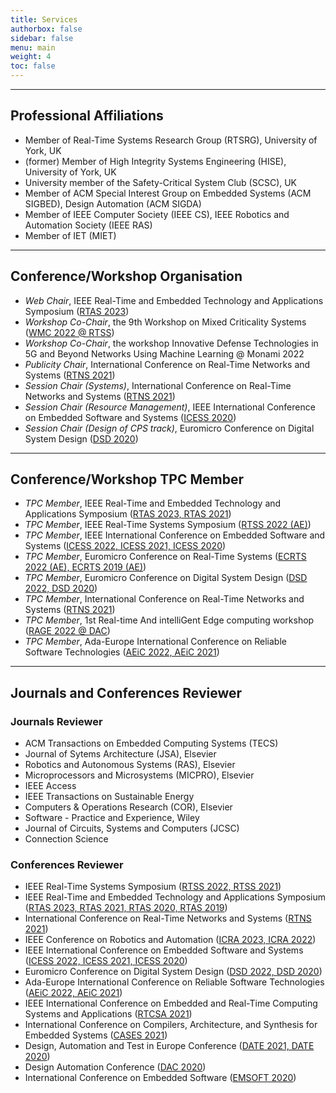 ```yaml
---
title: Services
authorbox: false
sidebar: false
menu: main
weight: 4
toc: false
---
```


---

## Professional Affiliations

- Member of Real-Time Systems Research Group (RTSRG), University of York, UK
- (former) Member of High Integrity Systems Engineering (HISE), University of York, UK
- University member of the Safety-Critical System Club (SCSC), UK
- Member of ACM Special Interest Group on Embedded Systems (ACM SIGBED), Design Automation (ACM SIGDA) 
- Member of IEEE Computer Society (IEEE CS), IEEE Robotics and Automation Society (IEEE RAS)
- Member of IET (MIET)


---

## Conference/Workshop Organisation

- *Web Chair*, IEEE Real-Time and Embedded Technology and Applications Symposium (<u>RTAS 2023</u>)
- *Workshop Co-Chair*, the 9th Workshop on Mixed Criticality Systems (<u>WMC 2022 @ RTSS</u>)
- *Workshop Co-Chair*, the workshop Innovative Defense Technologies in 5G and Beyond Networks Using Machine Learning @ Monami 2022
- *Publicity Chair*, International Conference on Real-Time Networks and Systems (<u>RTNS 2021</u>)
- *Session Chair (Systems)*, International Conference on Real-Time Networks and Systems (<u>RTNS 2021</u>)
- *Session Chair (Resource Management)*, IEEE International Conference on Embedded Software and Systems (<u>ICESS 2020</u>)
- *Session Chair (Design of CPS track)*, Euromicro Conference on Digital System Design (<u>DSD 2020</u>)


---

## Conference/Workshop TPC Member

- *TPC Member*, IEEE Real-Time and Embedded Technology and Applications Symposium (<u>RTAS 2023, RTAS 2021</u>)
- *TPC Member*, IEEE Real-Time Systems Symposium (<u>RTSS 2022 (AE)</u>)
- *TPC Member*, IEEE International Conference on Embedded Software and Systems (<u>ICESS 2022, ICESS 2021, ICESS 2020</u>)
- *TPC Member*, Euromicro Conference on Real-Time Systems (<u>ECRTS 2022 (AE), ECRTS 2019 (AE)</u>)
- *TPC Member*, Euromicro Conference on Digital System Design (<u>DSD 2022, DSD 2020</u>)
- *TPC Member*, International Conference on Real-Time Networks and Systems (<u>RTNS 2021</u>)
- *TPC Member*, 1st Real-time And intelliGent Edge computing workshop (<u>RAGE 2022 @ DAC</u>)
- *TPC Member*, Ada-Europe International Conference on Reliable Software Technologies  (<u>AEiC 2022, AEiC 2021</u>)


---

## Journals and Conferences Reviewer
### Journals Reviewer

- ACM Transactions on Embedded Computing Systems (TECS)
- Journal of Sytems Architecture (JSA), Elsevier
- Robotics and Autonomous Systems (RAS), Elsevier
- Microprocessors and Microsystems (MICPRO), Elsevier
- IEEE Access
- IEEE Transactions on Sustainable Energy
- Computers & Operations Research (COR), Elsevier
- Software - Practice and Experience, Wiley
- Journal of Circuits, Systems and Computers (JCSC)
- Connection Science

### Conferences Reviewer

- IEEE Real-Time Systems Symposium (<u>RTSS 2022, RTSS 2021</u>)
- IEEE Real-Time and Embedded Technology and Applications Symposium (<u>RTAS 2023, RTAS 2021, RTAS 2020, RTAS 2019</u>)
- International Conference on Real-Time Networks and Systems (<u>RTNS 2021</u>)
- IEEE Conference on Robotics and Automation (<u>ICRA 2023, ICRA 2022</u>) 
- IEEE International Conference on Embedded Software and Systems (<u>ICESS 2022, ICESS 2021, ICESS 2020</u>)
- Euromicro Conference on Digital System Design (<u>DSD 2022, DSD 2020</u>)
- Ada-Europe International Conference on Reliable Software Technologies (<u>AEiC 2022, AEiC 2021</u>)
- IEEE International Conference on Embedded and Real-Time Computing Systems and Applications (<u>RTCSA 2021</u>)
- International Conference on Compilers, Architecture, and Synthesis for Embedded Systems (<u>CASES 2021</u>)
- Design, Automation and Test in Europe Conference (<u>DATE 2021, DATE 2020</u>)
- Design Automation Conference (<u>DAC 2020</u>)
- International Conference on Embedded Software (<u>EMSOFT 2020</u>)

